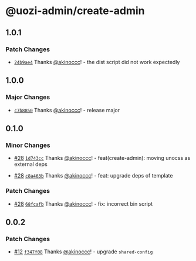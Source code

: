 # @uozi-admin/create-admin

## 1.0.1

### Patch Changes

- [`24b9ae4`](https://github.com/uozi-tech/admin-kit/commit/24b9ae41388af399cd83325eb2582cd229cf3dc7) Thanks [@akinoccc](https://github.com/akinoccc)! - the dist script did not work expectedly

## 1.0.0

### Major Changes

- [`c7b8850`](https://github.com/uozi-tech/admin-kit/commit/c7b8850cab55702b5a760211ab6460b7fb7562e5) Thanks [@akinoccc](https://github.com/akinoccc)! - release major

## 0.1.0

### Minor Changes

- [#28](https://github.com/uozi-tech/admin-kit/pull/28) [`1d743cc`](https://github.com/uozi-tech/admin-kit/commit/1d743ccfc8fc03d86373b38bd630e80a3a7c58d8) Thanks [@akinoccc](https://github.com/akinoccc)! - feat(create-admin): moving unocss as external deps

- [#28](https://github.com/uozi-tech/admin-kit/pull/28) [`c8a463b`](https://github.com/uozi-tech/admin-kit/commit/c8a463b714ca70e1b880dfb5174a677a04635a04) Thanks [@akinoccc](https://github.com/akinoccc)! - feat: upgrade deps of template

### Patch Changes

- [#28](https://github.com/uozi-tech/admin-kit/pull/28) [`68fcafb`](https://github.com/uozi-tech/admin-kit/commit/68fcafb05db23563ba7b96fda85be0ea49e38936) Thanks [@akinoccc](https://github.com/akinoccc)! - fix: incorrect bin script

## 0.0.2

### Patch Changes

- [#12](https://github.com/uozi-tech/admin-kit/pull/12) [`f347f08`](https://github.com/uozi-tech/admin-kit/commit/f347f083625f2c0ade7551b5d0bbfbf2f0f959c1) Thanks [@akinoccc](https://github.com/akinoccc)! - upgrade `shared-config`
